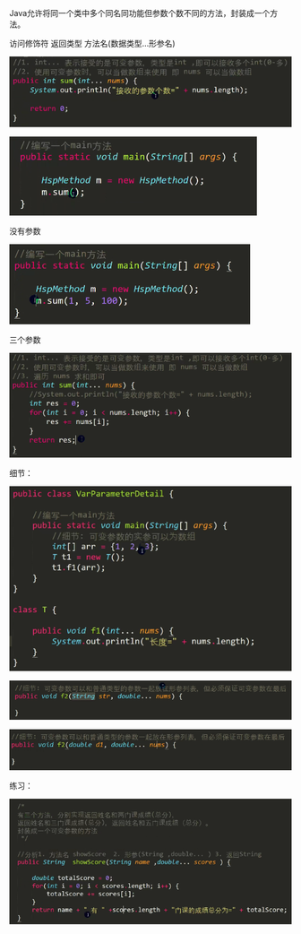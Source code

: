 Java允许将同一个类中多个同名同功能但参数个数不同的方法，封装成一个方法。

 

访问修饰符 返回类型 方法名(数据类型…形参名)

![2023.12.14-1](../notes-images/202312141350398.png) 

![2023.12.14-2](../notes-images/202312141351515.png) 

没有参数

![2023.12.14-3](../notes-images/202312141351996.png) 

三个参数

![2023.12.14-4](../notes-images/202312141352468.png) 



细节：

![2023.12.14-5](../notes-images/202312141352236.png) 

![2023.12.14-6](../notes-images/202312141353071.png) 

![2023.12.14-7](../notes-images/202312141353072.png) 



练习：

![2023.12.14-8](../notes-images/202312141353127.png) 